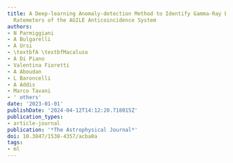 ```yaml
---
title: A Deep-learning Anomaly-detection Method to Identify Gamma-Ray Bursts in the
  Ratemeters of the AGILE Anticoincidence System
authors:
- N Parmiggiani
- A Bulgarelli
- A Ursi
- \textbfA \textbfMacaluso
- A Di Piano
- Valentina Fioretti
- A Aboudan
- L Baroncelli
- A Addis
- Marco Tavani
- ' others'
date: '2023-01-01'
publishDate: '2024-04-12T14:12:20.718015Z'
publication_types:
- article-journal
publication: '*The Astrophysical Journal*'
doi: 10.3847/1538-4357/acba0a
tags:
- ml
---
```

